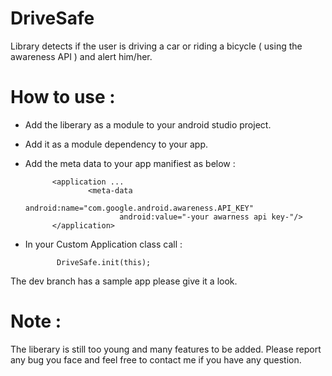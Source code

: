 # DriveSafe
Library detects if the user is driving a car or riding a bicycle ( using the awareness API ) and alert him/her.

# How to use :

* Add the liberary as a module to your android studio project.
* Add it as a module dependency to your app.
* Add the meta data to your app manifiest as below :

            <application ...
                    <meta-data
                           android:name="com.google.android.awareness.API_KEY"
                           android:value="-your awarness api key-"/>
            </application>

* In your Custom Application class call :

             DriveSafe.init(this);
     

The dev branch has a sample app please give it a look.


# Note :
The liberary is still too young and many features to be added. Please report any bug you face and feel free to contact me if you have any question.
